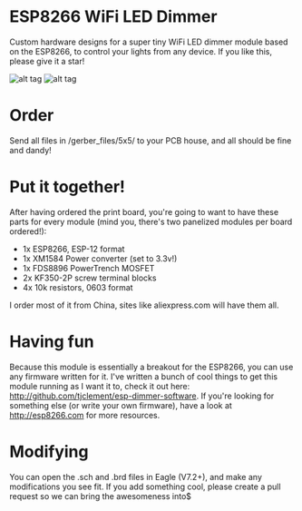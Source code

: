 # ESP8266 WiFi LED Dimmer
Custom hardware designs for a super tiny WiFi LED dimmer module based on the ESP8266, to control your lights from any device. If you like this, please give it a star!

![alt tag](https://github.com/tjclement/esp-dimmer-hardware/blob/master/images/front.png)
![alt tag](https://github.com/tjclement/esp-dimmer-hardware/blob/master/images/back.png)

# Order
Send all files in /gerber_files/5x5/ to your PCB house, and all should be fine and dandy!

# Put it together!
After having ordered the print board, you're going to want to have these parts for every module (mind you, there's two panelized modules per board ordered!):
- 1x ESP8266, ESP-12 format
- 1x XM1584 Power converter (set to 3.3v!)
- 1x FDS8896 PowerTrench MOSFET
- 2x KF350-2P screw terminal blocks
- 4x 10k resistors, 0603 format

I order most of it from China, sites like aliexpress.com will have them all.

# Having fun
Because this module is essentially a breakout for the ESP8266, you can use any firmware written for it.
I've written a bunch of cool things to get this module running as I want it to, check it out here: http://github.com/tjclement/esp-dimmer-software.
If you're looking for something else (or write your own firmware), have a look at http://esp8266.com for more resources.

# Modifying
You can open the .sch and .brd files in Eagle (V7.2+), and make any modifications you see fit. If you add something cool, please create a pull request so we can bring the awesomeness into$

